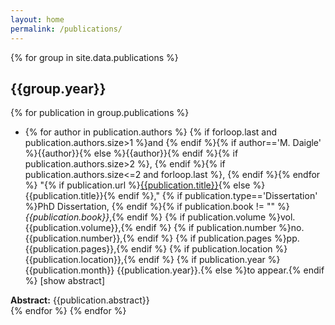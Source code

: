 ```yaml
---
layout: home
permalink: /publications/
---
```



{% for group in site.data.publications %}
## {{group.year}}
{% for publication in group.publications %}
- {% for author in publication.authors %}
{% if forloop.last and publication.authors.size>1 %}and {% endif %}{% if author=='M. Daigle' %}<span class="name">{{author}}</span>{% else %}{{author}}{% endif %}{% if publication.authors.size>2 %}, {% endif %}{% if publication.authors.size<=2 and forloop.last %}, {% endif %}{% endfor %}
"{% if publication.url %}<a href="{{publication.url}}">{{publication.title}}</a>{% else %}{{publication.title}}{% endif %}," {% if publication.type=='Dissertation' %}PhD Dissertation, {% endif %}{% if publication.book != "" %}*{{publication.book}}*,{% endif %} {% if publication.volume %}vol. {{publication.volume}},{% endif %} {% if publication.number %}no. {{publication.number}},{% endif %} {% if publication.pages %}pp. {{publication.pages}},{% endif %} {% if publication.location %}{{publication.location}},{% endif %} {% if publication.year %}{{publication.month}} {{publication.year}}.{% else %}to appear.{% endif %} [<span class="absButton" id="{{publication.id}}-AbstractButton" onclick="handleAbstract('{{publication.id}}-Abstract');" onmouseover="absLight('{{publication.id}}-AbstractButton');" onmouseout="unabsLight('{{publication.id}}-AbstractButton');">show abstract</span>]
<div class="abstract" id="{{publication.id}}-Abstract"> <b>Abstract:</b> {{publication.abstract}} </div>
{% endfor %}
{% endfor %}
